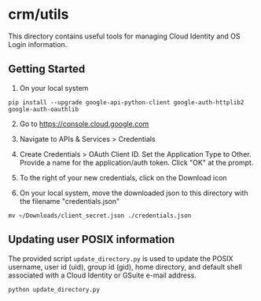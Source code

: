 # crm/utils

This directory contains useful tools for managing Cloud Identity and OS Login information.

## Getting Started

1. On your local system
```
pip install --upgrade google-api-python-client google-auth-httplib2 google-auth-oauthlib
```

2. Go to https://console.cloud.google.com

3. Navigate to APIs & Services > Credentials

4. Create Credentials > OAuth Client ID. Set the Application Type to Other. Provide a name for the application/auth token. Click "OK" at the prompt.

5. To the right of your new credentials, click on the Download icon

6. On your local system, move the downloaded json to this directory with the filename "credentials.json"
```
mv ~/Downloads/client_secret.json ./credentials.json
```


## Updating user POSIX information
The provided script `update_directory.py` is used to update the POSIX username, user id (uid), group id (gid), home directory, and default shell associated with a Cloud Identity or GSuite e-mail address.

```
python update_directory.py
```

